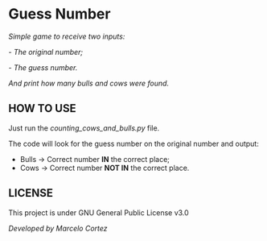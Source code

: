 # Guess Number
*Simple game to receive two inputs:*

*- The original number;*

*- The guess number.*

*And print how many bulls and cows were found.*

## HOW TO USE
Just run the *counting_cows_and_bulls.py* file.

The code will look for the guess number on the original number and output:
- Bulls -> Correct number **IN** the correct place;
- Cows -> Correct number **NOT IN** the correct place.

## LICENSE
This project is under GNU General Public License v3.0

*Developed by Marcelo Cortez*